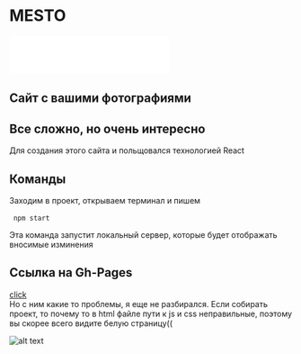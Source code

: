 # MESTO  
![alt text](./src/images/header-logo.svg "mesto-logo")    
## Сайт с вашими фотографиями
## Все сложно, но очень интересно   
Для создания этого сайта и польщовался технологией React    
## Команды    
Заходим в проект, открываем терминал и пишем
```   
 npm start    
```   
Эта команда запустит локальный сервер, которые будет отображать вносимые изминения    
## Ссылка на Gh-Pages   
[click](https://andreysaveliev.github.io/mesto-react/)    
Но с ним какие то проблемы, я еще не разбирался. Если собирать проект, то почему то в html файле пути к js и css неправильные, поэтому вы скорее всего видите белую страницу((

![alt text](https://reactjs.org/logo-og.png "react-logo")